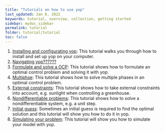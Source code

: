 ```yaml
---
title: "Tutorials on how to use yop"
last_updated: Jan 8, 2022
keywords: tutorial, overview, collection, getting started
sidebar: mydoc_sidebar
permalink: tutorial
folder: tutorial/tutorial
toc: false
---
```


1. [Installing and configurating yop](installation): This tutorial walks you through how to install and set up yop on your computer.
2. [Navigating yop??????](navigating)
3. [Formulate and solve a OCP](tut_ocp): This tutorial shows how to formulate an optimal control problem and solving it with yop.
4. [Multiphse](tut_multiphase): This tutorial shows how to solve multiple phases in an optimal control problem.
5. [External constraints](tut_external): This tutorial shows how to take external constraints into account, e.g. sunlight when controlling a greenhouse.
6. [Nondifferentiable problems](tut_nondiff): This tutorial shows how to solve a nondifferentiable system, e.g. a unit step.
7. [Initial guess](tut_initial): Sometimes an initial guess is required to find the optimal solution and this tutorial will show you how to do it in yop.
8. [Simulating your problem](tut_simulate): This tutorial will show you how to simulate your model with yop.
